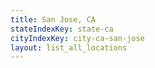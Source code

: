 ```yaml
---
title: San Jose, CA
stateIndexKey: state-ca
cityIndexKey: city-ca-san-jose
layout: list_all_locations
---
```

